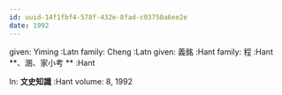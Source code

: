 ```yaml
---
id: uuid-14f1fbf4-578f-432e-8fad-c03750a6ee2e
date: 1992
---
```


given: Yiming :Latn
family: Cheng :Latn
given: 義銘 :Hant
family: 程 :Hant
**、溷、家小考 ** :Hant

In: 
**文史知識** :Hant
volume: 8, 1992